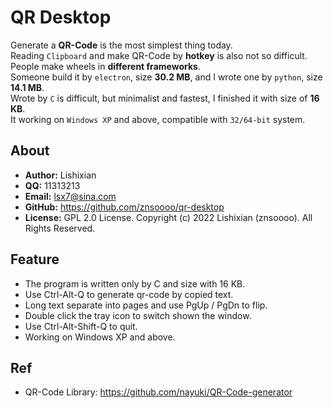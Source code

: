# QR Desktop
Generate a __QR-Code__ is the most simplest thing today.  
Reading `Clipboard` and make QR-Code by __hotkey__ is also not so difficult.  
People make wheels in __different frameworks__.  
Someone build it by `electron`, size __30.2 MB__, and I wrote one by `python`, size __14.1 MB__.  
Wrote by `C` is difficult, but minimalist and fastest, I finished it with size of __16 KB__.  
It working on `Windows XP` and above, compatible with `32/64-bit` system.  

## About
- __Author:__ Lishixian
- __QQ:__ 11313213
- __Email:__ lsx7@sina.com
- __GitHub:__ https://github.com/znsoooo/qr-desktop
- __License:__ GPL 2.0 License. Copyright (c) 2022 Lishixian (znsoooo). All Rights Reserved.

## Feature
- The program is written only by C and size with 16 KB.
- Use Ctrl-Alt-Q to generate qr-code by copied text.
- Long text separate into pages and use PgUp / PgDn to flip.
- Double click the tray icon to switch shown the window.
- Use Ctrl-Alt-Shift-Q to quit.
- Working on Windows XP and above.

## Ref
- QR-Code Library: https://github.com/nayuki/QR-Code-generator
